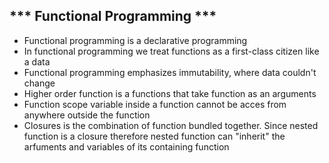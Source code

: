 *** Functional Programming ***
---
- Functional programming is a declarative programming
- In functional programming we treat functions as a first-class citizen like a data
- Functional programming emphasizes immutability, where data couldn't change
- Higher order function is a functions that take function as an arguments
- Function scope variable inside a function cannot be acces from anywhere outside the function
- Closures is the combination of function bundled together. Since nested function is a closure therefore nested     function can "inherit" the arfuments and variables of its containing function